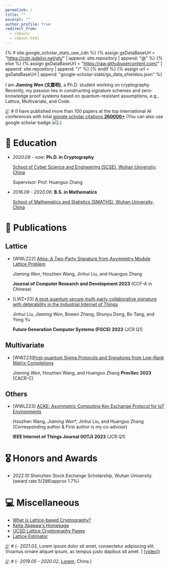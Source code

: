 ```yaml
---
permalink: /
title: ""
excerpt: ""
author_profile: true
redirect_from: 
  - /about/
  - /about.html
---
```


{% if site.google_scholar_stats_use_cdn %}
{% assign gsDataBaseUrl = "https://cdn.jsdelivr.net/gh/" | append: site.repository | append: "@" %}
{% else %}
{% assign gsDataBaseUrl = "https://raw.githubusercontent.com/" | append: site.repository | append: "/" %}
{% endif %}
{% assign url = gsDataBaseUrl | append: "google-scholar-stats/gs_data_shieldsio.json" %}

<span class='anchor' id='about-me'></span>

I am **Jiaming Wen (文嘉明)**, a Ph.D. student working on cryptography. Recently, my passion lies in constructing signature schemes and zero-knowledge proof systems based on quantum-resistant assumptions, e.g., Lattice, Multivariate, and Code.

[//]: # (I have published more than 100 papers at the top international AI conferences with total <a href='https://scholar.google.com/citations?user=DhtAFkwAAAAJ'>google scholar citations <strong><span id='total_cit'>260000+</span></strong></a> (You can also use google scholar badge <a href='https://scholar.google.com/citations?user=DhtAFkwAAAAJ'><img src="https://img.shields.io/endpoint?url={{ url | url_encode }}&logo=Google%20Scholar&labelColor=f6f6f6&color=9cf&style=flat&label=citations"></a>).)


[//]: # (# 🔥 News)
[//]: # (- *2022.02*: &nbsp;🎉🎉 Lorem ipsum dolor sit amet, consectetur adipiscing elit. Vivamus ornare aliquet ipsum, ac tempus justo dapibus sit amet. )
[//]: # (- *2022.02*: &nbsp;🎉🎉 Lorem ipsum dolor sit amet, consectetur adipiscing elit. Vivamus ornare aliquet ipsum, ac tempus justo dapibus sit amet. )

# 📖 Education
- *2020.09 - now*: **Ph.D. in Cryptography**
  
  [School of Cyber Science and Engineering (SCSE), Wuhan University, China](https://cse.whu.edu.cn/)

  Supervisor: Prof. Huanguo Zhang
- *2016.09 - 2020.06*: **B.S. in Mathematics**

  [School of Mathematics and Statistics (SMATHS), Wuhan University, China](http://maths.whu.edu.cn/)
  

# 📝 Publications 
## Lattice
- [WWLZ22] [Aitps: A Two-Party Signature from Asymmetry Module Lattice Problem](https://crad.ict.ac.cn/cn/article/doi/10.7544/issn1000-1239.202220533)

  *Jiaming Wen*, Houzhen Wang, Jinhui Liu, and Huanguo Zhang

  **Journal of Computer Research and Development 2023** (CCF-A in Chinese)
- [LWZ+23] [A post quantum secure multi-party collaborative signature with deterability in the Industrial Internet of Things](https://www.sciencedirect.com/science/article/pii/S0167739X22003983?via%3Dihub)

  Jinhui Liu, *Jiaming Wen*, Bowen Zhang, Shunyu Dong, Bo Tang, and Yong Yu

  **Future Generation Computer Systems (FGCS) 2023** (JCR Q1)

## Multivariate
- [WWZ23][Post-quantum Sigma Protocols and Signatures from Low-Rank Matrix Completions](https://provsec2023.github.io/ProvSec2023/#)

  *Jiaming Wen*, Houzhen Wang, and Huanguo Zhang
  **ProvSec 2023** (CACR-C)
  
## Others
- [WWLZ23] [ACKE: Asymmetric Computing Key Exchange Protocol for IoT Environments](https://ieeexplore.ieee.org/document/10131978)

  Houzhen Wang, *Jiaming Wen**, Jinhui Liu, and Huanguo Zhang (Corresponding author & First author is my co-advisor)

  **IEEE Internet of Things Journal (IOTJ) 2023** (JCR Q1)

# 🎖 Honors and Awards
- *2022.10* Shenzhen Stock Exchange Scholarship, Wuhan University. (award rate 5/286\approx 1.7%) 

# 💻 Miscellaneous
- [What is Lattice-based Cryptography?](https://thelatticeclub.com/)
- [Keita Xagawa's Homepage](https://xagawa.net/)
- [UCSD Lattice Cryptography Pages](https://cseweb.ucsd.edu/~daniele/LatticeLinks/index.html)
- [Lattice Estimator](https://github.com/malb/lattice-estimator/)



[//]: # (# 💬 Invited Talks)
[//]: # (- *2021.06*, Lorem ipsum dolor sit amet, consectetur adipiscing elit. Vivamus ornare aliquet ipsum, ac tempus justo dapibus sit amet. )
[//]: # (- *2021.03*, Lorem ipsum dolor sit amet, consectetur adipiscing elit. Vivamus ornare aliquet ipsum, ac tempus justo dapibus sit amet.  \| [\[video\]](https://github.com/))

[//]: # (# 💻 Internships)
[//]: # (- *2019.05 - 2020.02*, [Lorem](https://github.com/), China.)
